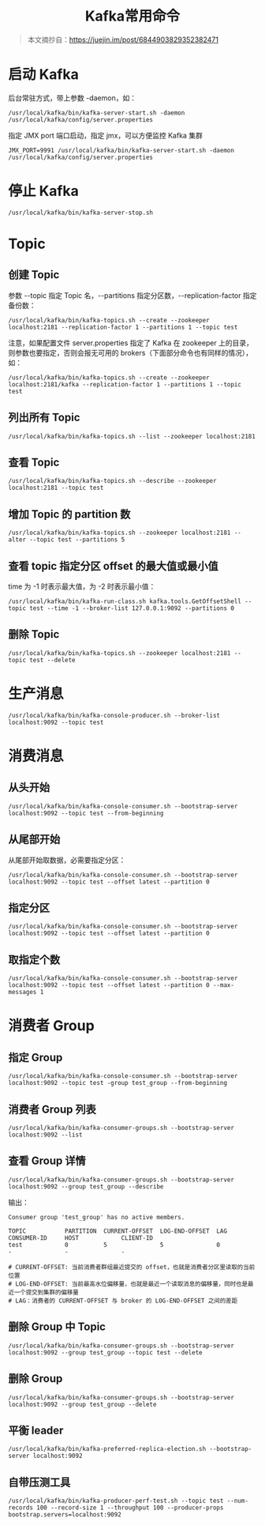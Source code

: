 <center><b><h1>Kafka常用命令</h1></b></center>

> 本文摘抄自：https://juejin.im/post/6844903829352382471

# 启动 Kafka

后台常驻方式，带上参数 -daemon，如：

```shell
/usr/local/kafka/bin/kafka-server-start.sh -daemon /usr/local/kafka/config/server.properties
```

指定 JMX port 端口启动，指定 jmx，可以方便监控 Kafka 集群

```shell
JMX_PORT=9991 /usr/local/kafka/bin/kafka-server-start.sh -daemon /usr/local/kafka/config/server.properties
```

# 停止 Kafka

```shell
/usr/local/kafka/bin/kafka-server-stop.sh
```

# Topic

## 创建 Topic

参数 --topic 指定 Topic 名，--partitions 指定分区数，--replication-factor 指定备份数：

```shell
/usr/local/kafka/bin/kafka-topics.sh --create --zookeeper localhost:2181 --replication-factor 1 --partitions 1 --topic test
```

注意，如果配置文件 server.properties 指定了 Kafka 在 zookeeper 上的目录，则参数也要指定，否则会报无可用的 brokers（下面部分命令也有同样的情况），如：

```shell
/usr/local/kafka/bin/kafka-topics.sh --create --zookeeper localhost:2181/kafka --replication-factor 1 --partitions 1 --topic test
```

## 列出所有 Topic

```shell
/usr/local/kafka/bin/kafka-topics.sh --list --zookeeper localhost:2181
```

## 查看 Topic

```shell
/usr/local/kafka/bin/kafka-topics.sh --describe --zookeeper localhost:2181 --topic test
```

## 增加 Topic 的 partition 数

```shell
/usr/local/kafka/bin/kafka-topics.sh --zookeeper localhost:2181 --alter --topic test --partitions 5 
```

## 查看 topic 指定分区 offset 的最大值或最小值

time 为 -1 时表示最大值，为 -2 时表示最小值：

```shell
/usr/local/kafka/bin/kafka-run-class.sh kafka.tools.GetOffsetShell --topic test --time -1 --broker-list 127.0.0.1:9092 --partitions 0
```

## 删除 Topic

```shell
/usr/local/kafka/bin/kafka-topics.sh --zookeeper localhost:2181 --topic test --delete
```

# 生产消息

```shell
/usr/local/kafka/bin/kafka-console-producer.sh --broker-list localhost:9092 --topic test 
```

# 消费消息

## 从头开始

```shell
/usr/local/kafka/bin/kafka-console-consumer.sh --bootstrap-server localhost:9092 --topic test --from-beginning
```

## 从尾部开始

从尾部开始取数据，必需要指定分区：

```shell
/usr/local/kafka/bin/kafka-console-consumer.sh --bootstrap-server localhost:9092 --topic test --offset latest --partition 0
```

## 指定分区

```shell
/usr/local/kafka/bin/kafka-console-consumer.sh --bootstrap-server localhost:9092 --topic test --offset latest --partition 0
```

## 取指定个数

```shell
/usr/local/kafka/bin/kafka-console-consumer.sh --bootstrap-server localhost:9092 --topic test --offset latest --partition 0 --max-messages 1 
```

# 消费者 Group

## 指定 Group

```shell
/usr/local/kafka/bin/kafka-console-consumer.sh --bootstrap-server localhost:9092 --topic test -group test_group --from-beginning
```

## 消费者 Group 列表

```shell
/usr/local/kafka/bin/kafka-consumer-groups.sh --bootstrap-server localhost:9092 --list
```

## 查看 Group 详情

```shell
/usr/local/kafka/bin/kafka-consumer-groups.sh --bootstrap-server localhost:9092 --group test_group --describe
```

输出：

```
Consumer group 'test_group' has no active members.

TOPIC           PARTITION  CURRENT-OFFSET  LOG-END-OFFSET  LAG             CONSUMER-ID     HOST            CLIENT-ID
test            0          5               5               0               -               -               -

# CURRENT-OFFSET: 当前消费者群组最近提交的 offset，也就是消费者分区里读取的当前位置
# LOG-END-OFFSET: 当前最高水位偏移量，也就是最近一个读取消息的偏移量，同时也是最近一个提交到集群的偏移量
# LAG：消费者的 CURRENT-OFFSET 与 broker 的 LOG-END-OFFSET 之间的差距
```

## 删除 Group 中 Topic

```shell
/usr/local/kafka/bin/kafka-consumer-groups.sh --bootstrap-server localhost:9092 --group test_group --topic test --delete
```

## 删除 Group

```shell
/usr/local/kafka/bin/kafka-consumer-groups.sh --bootstrap-server localhost:9092 --group test_group --delete
```

## 平衡 leader

```shell
/usr/local/kafka/bin/kafka-preferred-replica-election.sh --bootstrap-server localhost:9092
```

## 自带压测工具

```shell
/usr/local/kafka/bin/kafka-producer-perf-test.sh --topic test --num-records 100 --record-size 1 --throughput 100 --producer-props bootstrap.servers=localhost:9092 
```